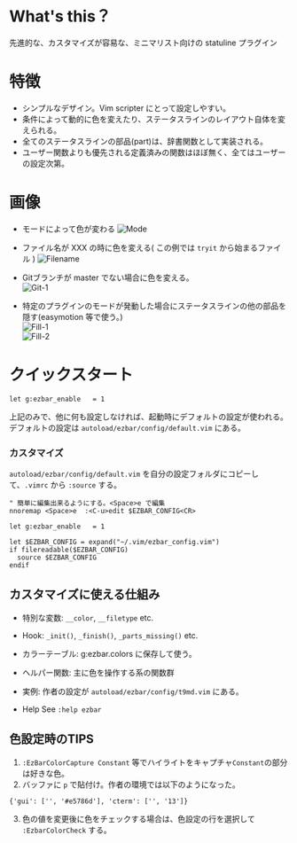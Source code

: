 # What's this？
先進的な、カスタマイズが容易な、ミニマリスト向けの statuline プラグイン

# 特徴
* シンプルなデザイン。Vim scripter にとって設定しやすい。
* 条件によって動的に色を変えたり、ステータスラインのレイアウト自体を変えられる。
* 全てのステータスラインの部品(part)は、辞書関数として実装される。
* ユーザー関数よりも優先される定義済みの関数はほぼ無く、全てはユーザーの設定次第。

# 画像
* モードによって色が変わる
![Mode](https://raw.github.com/t9md/t9md/master/img/ezbar/mode_insert.png)

* ファイル名が XXX の時に色を変える( この例では `tryit` から始まるファイル )
![Filename](https://raw.github.com/t9md/t9md/master/img/ezbar/filename_notify.png)

* Gitブランチが master でない場合に色を変える。  
![Git-1](https://raw.github.com/t9md/t9md/master/img/ezbar/git-branch_notify.png)

* 特定のプラグインのモードが発動した場合にステータスラインの他の部品を隠す(easymotion 等で使う。)  
![Fill-1](https://raw.github.com/t9md/t9md/master/img/ezbar/ezbar_fill1.png)  
![Fill-2](https://raw.github.com/t9md/t9md/master/img/ezbar/ezbar_fill2.png)  

# クイックスタート

```Vim
let g:ezbar_enable   = 1
```

上記のみで、他に何も設定しなければ、起動時にデフォルトの設定が使われる。
デフォルトの設定は `autoload/ezbar/config/default.vim` にある。

### カスタマイズ

`autoload/ezbar/config/default.vim` を自分の設定フォルダにコピーして、`.vimrc` から `:source` する。

```Vim
" 簡単に編集出来るようにする。<Space>e で編集
nnoremap <Space>e  :<C-u>edit $EZBAR_CONFIG<CR>

let g:ezbar_enable   = 1

let $EZBAR_CONFIG = expand("~/.vim/ezbar_config.vim")
if filereadable($EZBAR_CONFIG)
  source $EZBAR_CONFIG
endif
```

## カスタマイズに使える仕組み

* 特別な変数: `__color`, `__filetype` etc.
* Hook: `_init()`, `_finish()`, `_parts_missing()` etc.
* カラーテーブル: g:ezbar.colors に保存して使う。
* ヘルパー関数: 主に色を操作する系の関数群

* 実例:
作者の設定が `autoload/ezbar/config/t9md.vim` にある。

* Help
See `:help ezbar`

## 色設定時のTIPS

1. `:EzBarColorCapture Constant` 等でハイライトをキャプチャ`Constant`の部分は好きな色。
2. バッファに `p` で貼付け。作者の環境では以下のようになった。
```Vim
{'gui': ['', '#e5786d'], 'cterm': ['', '13']}
```
3. 色の値を変更後に色をチェックする場合は、色設定の行を選択して `:EzbarColorCheck` する。
